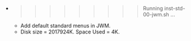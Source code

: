 * >>>>>>>>> Running inst-std-00-jwm.sh ...
  * Add default standard menus in JWM.
  * Disk size = 2017924K. Space Used = 4K.

